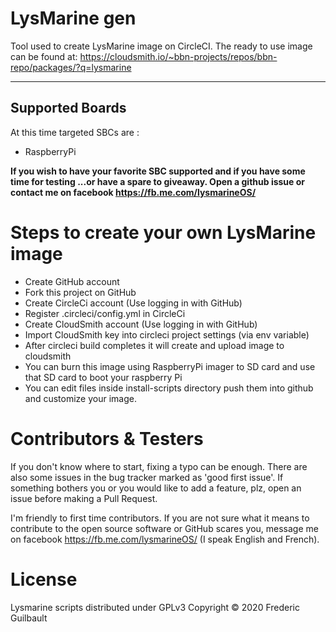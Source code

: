 # LysMarine gen
Tool used to create LysMarine image on CircleCI.
The ready to use image can be found at: <https://cloudsmith.io/~bbn-projects/repos/bbn-repo/packages/?q=lysmarine>

---

## Supported Boards 

At this time targeted SBCs are :
 - RaspberryPi

__If you wish to have your favorite SBC supported and if you have some time for testing ...or have a spare to giveaway. 
Open a github issue or contact me on facebook https://fb.me.com/lysmarineOS/__

# Steps to create your own LysMarine image

* Create GitHub account
* Fork this project on GitHub
* Create CircleCi account (Use logging in with GitHub)
* Register .circleci/config.yml in CircleCi
* Create CloudSmith account (Use logging in with GitHub)
* Import CloudSmith key into circleci project settings (via env variable)
* After circleci build completes it will create and upload image to cloudsmith
* You can burn this image using RaspberryPi imager to SD card and use that SD card to boot your raspberry Pi
* You can edit files inside install-scripts directory push them into github and customize your image.

# Contributors & Testers

If you don't know where to start, fixing a typo can be enough. There are also some issues in the bug tracker marked as
'good first issue'. If something bothers you or you would like to add a feature, plz, open an issue before
making a Pull Request.

I'm friendly to first time contributors. If you are not sure what it means to contribute to the open source software
or GitHub scares you, message me on facebook <https://fb.me.com/lysmarineOS/> (I speak English and French). 

# License

Lysmarine scripts distributed under GPLv3
Copyright © 2020 Frederic Guilbault
